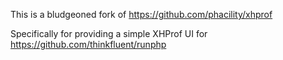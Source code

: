 This is a bludgeoned fork of https://github.com/phacility/xhprof

Specifically for providing a simple XHProf UI for https://github.com/thinkfluent/runphp